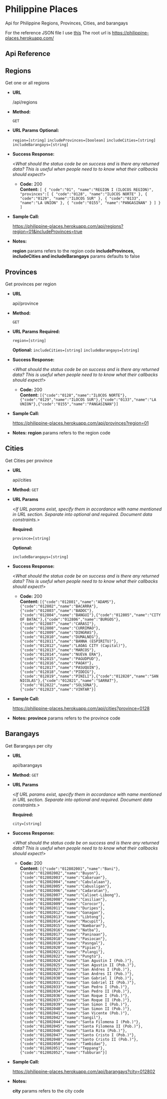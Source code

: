 # Philippine Places
Api for Philippine Regions, Provinces, Cities, and barangays

For the reference JSON file I use [this](https://github.com/clavearnel/philippines-region-province-citymun-brgy/tree/master/json)
The root url is https://philippine-places.herokuapp.com/

## Api Reference
**Regions**
----
  Get one or all regions

* **URL**

  /api/regions

* **Method:**

  `GET`
  
*  **URL Params**
   **Optional:**
 
   `region=[string]`
   `includeProvinces=[boolean]`
   `includeCities=[string]`
   `includeBarangays=[string]`

* **Success Response:**
  
  <_What should the status code be on success and is there any returned data? This is useful when people need to to know what their callbacks should expect!_>

  * **Code:** 200 <br />
    **Content:** `[
   {
      "code":"01",
      "name":"REGION I (ILOCOS REGION)",
      "provinces":[
         {
            "code":"0128",
            "name":"ILOCOS NORTE"
         },
         {
            "code":"0129",
            "name":"ILOCOS SUR"
         },
         {
            "code":"0133",
            "name":"LA UNION"
         },
         {
            "code":"0155",
            "name":"PANGASINAN"
         }
      ]
   }
]`
* **Sample Call:**

  https://philippine-places.herokuapp.com/api/regions?region=01&includeProvinces=true

* **Notes:**

  **region** params refers to the region code
  **includeProvinces, includeCities and includeBarangays** params defaults to false
  
**Provinces**
----
  Get provinces per region

* **URL**

  api/province

* **Method:**

  `GET`
  
*  **URL Params**
   **Required:**
 
   `region=[string]`

   **Optional:**
   `includeCities=[string]`
   `includeBarangays=[string]`

* **Success Response:**
  
  <_What should the status code be on success and is there any returned data? This is useful when people need to to know what their callbacks should expect!_>

  * **Code:** 200 <br />
    **Content:** `[{"code":"0128","name":"ILOCOS NORTE"},{"code":"0129","name":"ILOCOS SUR"},{"code":"0133","name":"LA UNION"},{"code":"0155","name":"PANGASINAN"}]`
    
* **Sample Call:**

  https://philippine-places.herokuapp.com/api/provinces?region=01

* **Notes:**
  **region** params refers to the region code
  
**Cities**
----
  Get Cities per province

* **URL**

  api/cities

* **Method:**
  `GET`
  
*  **URL Params**

   <_If URL params exist, specify them in accordance with name mentioned in URL section. Separate into optional and required. Document data constraints._> 

   **Required:**
 
   `province=[string]`

   **Optional:**
 
   `includeBarangays=[string]`
   
* **Success Response:**
  
  <_What should the status code be on success and is there any returned data? This is useful when people need to to know what their callbacks should expect!_>

  * **Code:** 200 <br />
    **Content:** `[{"code":"012801","name":"ADAMS"},{"code":"012802","name":"BACARRA"},{"code":"012803","name":"BADOC"},{"code":"012804","name":"BANGUI"},{"code":"012805","name":"CITY OF BATAC"},{"code":"012806","name":"BURGOS"},{"code":"012807","name":"CARASI"},{"code":"012808","name":"CURRIMAO"},{"code":"012809","name":"DINGRAS"},{"code":"012810","name":"DUMALNEG"},{"code":"012811","name":"BANNA (ESPIRITU)"},{"code":"012812","name":"LAOAG CITY (Capital)"},{"code":"012813","name":"MARCOS"},{"code":"012814","name":"NUEVA ERA"},{"code":"012815","name":"PAGUDPUD"},{"code":"012816","name":"PAOAY"},{"code":"012817","name":"PASUQUIN"},{"code":"012818","name":"PIDDIG"},{"code":"012819","name":"PINILI"},{"code":"012820","name":"SAN NICOLAS"},{"code":"012821","name":"SARRAT"},{"code":"012822","name":"SOLSONA"},{"code":"012823","name":"VINTAR"}]`

* **Sample Call:**

  https://philippine-places.herokuapp.com/api/cities?province=0128

* **Notes:**
  **province** params refers to the province code
 
 **Barangays**
----
  Get Barangays per city

* **URL**

  api/barangays

* **Method:**
  `GET`
  
*  **URL Params**

   <_If URL params exist, specify them in accordance with name mentioned in URL section. Separate into optional and required. Document data constraints._> 

   **Required:**
 
   `city=[string]`

* **Success Response:**
  
  <_What should the status code be on success and is there any returned data? This is useful when people need to to know what their callbacks should expect!_>

  * **Code:** 200 <br />
    **Content:** `[{"code":"012802001","name":"Bani"},{"code":"012802002","name":"Buyon"},{"code":"012802003","name":"Cabaruan"},{"code":"012802004","name":"Cabulalaan"},{"code":"012802005","name":"Cabusligan"},{"code":"012802006","name":"Cadaratan"},{"code":"012802007","name":"Calioet-Libong"},{"code":"012802008","name":"Casilian"},{"code":"012802009","name":"Corocor"},{"code":"012802011","name":"Duripes"},{"code":"012802012","name":"Ganagan"},{"code":"012802013","name":"Libtong"},{"code":"012802014","name":"Macupit"},{"code":"012802015","name":"Nambaran"},{"code":"012802016","name":"Natba"},{"code":"012802017","name":"Paninaan"},{"code":"012802018","name":"Pasiocan"},{"code":"012802019","name":"Pasngal"},{"code":"012802020","name":"Pipias"},{"code":"012802021","name":"Pulangi"},{"code":"012802022","name":"Pungto"},{"code":"012802024","name":"San Agustin I (Pob.)"},{"code":"012802025","name":"San Agustin II (Pob.)"},{"code":"012802027","name":"San Andres I (Pob.)"},{"code":"012802028","name":"San Andres II (Pob.)"},{"code":"012802030","name":"San Gabriel I (Pob.)"},{"code":"012802031","name":"San Gabriel II (Pob.)"},{"code":"012802033","name":"San Pedro I (Pob.)"},{"code":"012802034","name":"San Pedro II (Pob.)"},{"code":"012802036","name":"San Roque I (Pob.)"},{"code":"012802037","name":"San Roque II (Pob.)"},{"code":"012802039","name":"San Simon I (Pob.)"},{"code":"012802040","name":"San Simon II (Pob.)"},{"code":"012802041","name":"San Vicente (Pob.)"},{"code":"012802042","name":"Sangil"},{"code":"012802044","name":"Santa Filomena I (Pob.)"},{"code":"012802045","name":"Santa Filomena II (Pob.)"},{"code":"012802046","name":"Santa Rita (Pob.)"},{"code":"012802047","name":"Santo Cristo I (Pob.)"},{"code":"012802048","name":"Santo Cristo II (Pob.)"},{"code":"012802050","name":"Tambidao"},{"code":"012802051","name":"Teppang"},{"code":"012802052","name":"Tubburan"}]`
 
* **Sample Call:**

  https://philippine-places.herokuapp.com/api/barangays?city=012802

* **Notes:**

  **city** params refers to the city code
